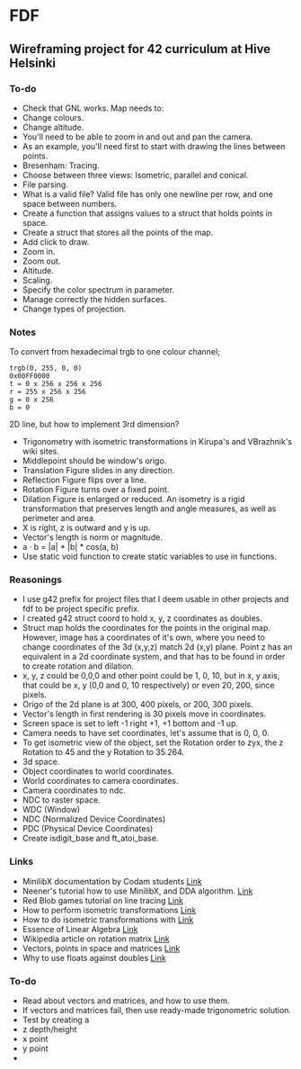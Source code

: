 # FDF

## Wireframing project for 42 curriculum at Hive Helsinki

### To-do

- Check that GNL works.
Map needs to:
- Change colours.
- Change altitude.
- You'll need to be able to zoom in and out and pan the camera.
- As an example, you'll need first to start with drawing the lines between points.
- Bresenham: Tracing.
- Choose between three views: Isometric, parallel and conical.
- File parsing.
- What is a valid file?
Valid file has only one newline per row, and one space between numbers.
- Create a function that assigns values to a struct that holds points in space.
- Create a struct that stores all the points of the map.
- Add click to draw.
- Zoom in.
- Zoom out.
- Altitude.
- Scaling.
- Specify the color spectrum in parameter.
- Manage correctly the hidden surfaces.
- Change types of projection.


### Notes

To convert from hexadecimal trgb to one colour channel;

	trgb(0, 255, 0, 0)
	0x00FF0000
	t = 0 x 256 x 256 x 256
	r = 255 x 256 x 256
	g = 0 x 256
	b = 0

2D line, but how to implement 3rd dimension?
- Trigonometry with isometric transformations in Kirupa's and VBrazhnik's wiki sites.
- Middlepoint should be window's origo.
- Translation Figure slides in any direction.
- Reflection Figure flips over a line.
- Rotation Figure turns over a fixed point.
- Dilation Figure is enlarged or reduced.
  An isometry is a rigid transformation that preserves length and angle measures, as well as perimeter and area.
- X is right, z is outward and y is up.
- Vector's length is norm or magnitude.
- a · b = |a| * |b| * cos(a, b)
- Use static void function to create static variables to use in functions.


### Reasonings
- I use g42 prefix for project files that I deem usable in other projects and fdf to be project specific prefix.
- I created g42 struct coord to hold x, y, z coordinates as doubles.
- Struct map holds the coordinates for the points in the original map. However, image has a coordinates of it's own, where you need to change coordinates of the 3d (x,y,z) match 2d (x,y) plane. Point z has an equivalent in a 2d coordinate system, and that has to be found in order to create rotation and dilation.
- x, y, z could be 0,0,0 and other point could be 1, 0, 10, but in x, y axis, that could be x, y (0,0 and 0, 10 respectively) or even 20, 200, since pixels.
- Origo of the 2d plane is at 300, 400 pixels, or 200, 300 pixels.
- Vector's length in first rendering is 30 pixels move in coordinates.
- Screen space is set to left -1 right +1, +1 bottom and -1 up.
- Camera needs to have set coordinates, let's assume that is 0, 0, 0.
- To get isometric view of the object, set the Rotation order to zyx,
  the z Rotation to 45 and the y Rotation to 35.264.
- 3d space.
- Object coordinates to world coordinates.
- World coordinates to camera coordinates.
- Camera coordinates to ndc.
- NDC to raster space.
- WDC (Window)
- NDC (Normalized Device Coordinates)
- PDC (Physical Device Coordinates)
- Create isdigit_base and ft_atoi_base.

### Links
- MinilibX documentation by Codam students [Link](https://harm-smits.github.io/42docs/libs/minilibx/getting_started.html#compilation-on-linux)
- Neener's tutorial how to use MinilibX, and DDA algorithm. [Link](https://gontjarow.github.io/MiniLibX/)
- Red Blob games tutorial on line tracing [Link](https://www.redblobgames.com/grids/line-drawing.html)
- How to perform isometric transformations [Link](https://github.com/VBrazhnik/FdF/wiki/How-to-perform-isometric-transformations%3F)
- How to do isometric transformations with [Link](https://www.kirupa.com/developer/actionscript/isometric_transforms.htm)
- Essence of Linear Algebra [Link](https://www.youtube.com/playlist?list=PLZHQObOWTQDPD3MizzM2xVFitgF8hE_ab)
- Wikipedia article on rotation matrix [Link](https://en.wikipedia.org/wiki/Rotation_matrix)
- Vectors, points in space and matrices [Link](https://www.scratchapixel.com/lessons/mathematics-physics-for-computer-graphics/geometry/coordinate-systems)
- Why to use floats against doubles [Link](https://stackoverflow.com/questions/24231389/struct-or-class-for-matrix-4x4-object)

### To-do
- Read about vectors and matrices, and how to use them.
- If vectors and matrices fail, then use ready-made trigonometric solution.
- Test by creating a
- z depth/height
- x point
- y point
-
